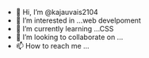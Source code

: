 - 👋 Hi, I’m @kajauvais2104
- 👀 I’m interested in ...web develpoment
- 🌱 I’m currently learning ...CSS
- 💞️ I’m looking to collaborate on ...
- 📫 How to reach me ...

<!---
kajauvais2104/kajauvais2104 is a ✨ special ✨ repository because its `README.md` (this file) appears on your GitHub profile.
You can click the Preview link to take a look at your changes.
--->
